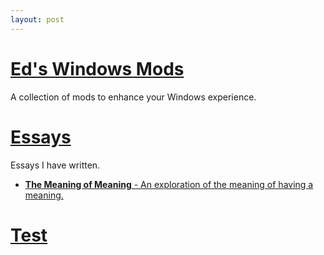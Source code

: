 ```yaml
---
layout: post
---
```


# [Ed's Windows Mods](https://ergeorgiev.github.io/eds-windows-mods/)

A collection of mods to enhance your Windows experience.

# [Essays](https://github.com/ERGeorgiev/essays)

Essays I have written.

- [**The Meaning of Meaning** - An exploration of the meaning of having a meaning.](https://github.com/ERGeorgiev/essays/blob/main/the-meaning-of-meaning.md)

# [Test](https://ergeorgiev.github.io/test/)